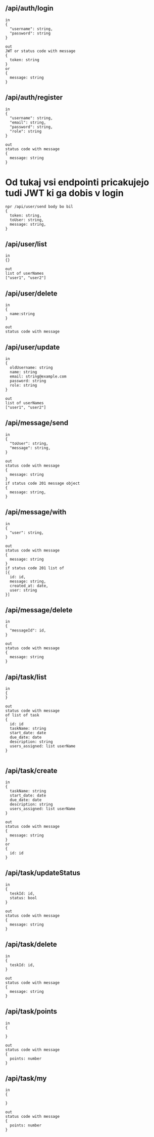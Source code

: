 
## /api/auth/login
```
in
{
  "username": string,
  "password": string
}

out
JWT or status code with message
{
  token: string
}
or
{
  message: string
}
```
## /api/auth/register
```
in
{
  "username": string,
  "email": string,
  "password": string,
  "role": string
}

out
status code with message
{
  message: string
}
```

# Od tukaj vsi endpointi pricakujejo tudi JWT ki ga dobis v login
```
npr /api/user/send body bo bil
{
  token: string,
  toUser: string,
  message: string,
}
```

## /api/user/list
```
in
{}

out
list of userNames
["user1", "user2"]
```

## /api/user/delete
```
in
{
  name:string
}

out
status code with message
```

## /api/user/update
```
in
{
  oldUsername: string
  name: string
  email: string@example.com
  password: string
  role: string
}

out
list of userNames
["user1", "user2"]
```

## /api/message/send
```
in
{
  "toUser": string,
  "message": string,
}

out
status code with message
{
  message: string
}
if status code 201 message object
{
  message: string,
}

```

## /api/message/with
```
in
{
  "user": string,
}

out
status code with message
{
  message: string
}
if status code 201 list of 
[{
  id: id,
  message: string,
  created_at: date,
  user: string
}]

```

## /api/message/delete
```
in
{
  "messageId": id,
}

out
status code with message
{
  message: string
}

```

## /api/task/list
```
in
{
}

out
status code with message
of list of task
{
  id: id
  taskName: string
  start_date: date
  due_date: date
  description: string
  users_assigned: list userName
}


```

## /api/task/create
```
in
{
  taskName: string
  start_date: date
  due_date: date
  description: string
  users_assigned: list userName
}

out
status code with message
{
  message: string
}
or 
{
  id: id
}

```

## /api/task/updateStatus
```
in
{
  teskId: id,
  status: bool
}

out
status code with message
{
  message: string
}

```

## /api/task/delete
```
in
{
  teskId: id,
}

out
status code with message
{
  message: string
}

```

## /api/task/points
```
in
{
  
}

out
status code with message
{
  points: number
}

```

## /api/task/my
```
in
{
  
}

out
status code with message
{
  points: number
}

```




